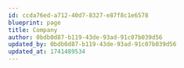 ```yaml
---
id: ccda76ed-a712-40d7-8327-e87f8c1e6578
blueprint: page
title: Company
author: 0bdb0d87-b119-43de-93ad-91c07b039d56
updated_by: 0bdb0d87-b119-43de-93ad-91c07b039d56
updated_at: 1741489534
---
```

